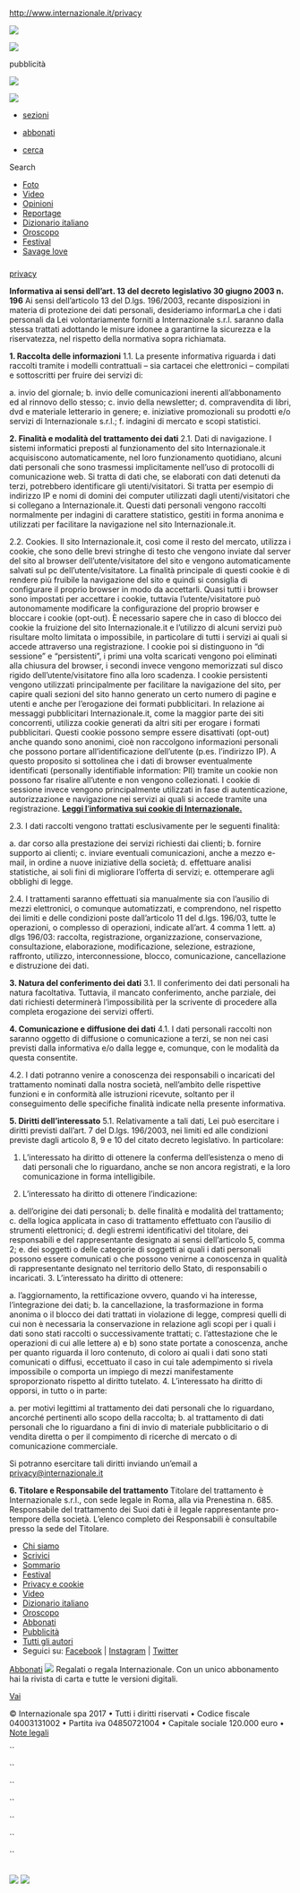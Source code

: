 http://www.internazionale.it/privacy

[![](https://www3.smartadserver.com/ac?out=nonrich&nwid=1207&siteid=66452&pgname=ros&fmtid=29502&visit=m&tmstp=%5Btimestamp%5D)](https://www3.smartadserver.com/ac?jump=1&nwid=1207&siteid=66452&pgname=ros&fmtid=29502&visit=m&tmstp=%5Btimestamp%5D&out=nonrich)

[![](https://www3.smartadserver.com/ac?out=nonrich&nwid=1207&siteid=66452&pgname=ros&fmtid=28676&visit=m&tmstp=%5Btimestamp%5D)](https://www3.smartadserver.com/ac?jump=1&nwid=1207&siteid=66452&pgname=ros&fmtid=28676&visit=m&tmstp=%5Btimestamp%5D&out=nonrich)

pubblicità

[![](https://www3.smartadserver.com/ac?out=nonrich&nwid=1207&siteid=66452&pgname=ros&fmtid=30937&visit=m&tmstp=%5Btimestamp%5D)](https://www3.smartadserver.com/ac?jump=1&nwid=1207&siteid=66452&pgname=ros&fmtid=30937&visit=m&tmstp=%5Btimestamp%5D&out=nonrich)

<img src="https://static.internazionale.it/assets/img/internazionale-logo-print.png" class="logo_print" />

[](http://www.internazionale.it)

<a href="#nav_main" class="nav_subnav"></a>

-   [sezioni](#nav__sections)

-   [abbonati](http://www.internazionale.it/abbonati)
-   [cerca](#nav__search)

Search
-   [Foto](http://www.internazionale.it/foto)
-   [Video](http://www.internazionale.it/video)
-   [Opinioni](http://www.internazionale.it/opinioni)
-   [Reportage](http://www.internazionale.it/reportage)
-   [Dizionario italiano](http://dizionario.internazionale.it)
-   [Oroscopo](http://www.internazionale.it/oroscopo)
-   [Festival](http://www.internazionale.it/festival)
-   [Savage love](http://www.internazionale.it/savagelove)

### 

<a href="/privacy" class="hentryfeed__container__header_link pages">privacy</a>

**Informativa ai sensi dell’art. 13 del decreto legislativo 30 giugno 2003 n. 196**
Ai sensi dell’articolo 13 del D.lgs. 196/2003, recante disposizioni in materia di protezione dei dati personali, desideriamo informarLa che i dati personali da Lei volontariamente forniti a Internazionale s.r.l. saranno dalla stessa trattati adottando le misure idonee a garantirne la sicurezza e la riservatezza, nel rispetto della normativa sopra richiamata.

**1. Raccolta delle informazioni**
1.1. La presente informativa riguarda i dati raccolti tramite i modelli contrattuali – sia cartacei che elettronici – compilati e sottoscritti per fruire dei servizi di:

a. invio del giornale;
b. invio delle comunicazioni inerenti all’abbonamento ed al rinnovo dello stesso;
c. invio della newsletter;
d. compravendita di libri, dvd e materiale letterario in genere;
e. iniziative promozionali su prodotti e/o servizi di Internazionale s.r.l.;
f. indagini di mercato e scopi statistici.

**2. Finalità e modalità del trattamento dei dati**
2.1. Dati di navigazione.
I sistemi informatici preposti al funzionamento del sito Internazionale.it acquisiscono automaticamente, nel loro funzionamento quotidiano, alcuni dati personali che sono trasmessi implicitamente nell’uso di protocolli di comunicazione web. Si tratta di dati che, se elaborati con dati detenuti da terzi, potrebbero identificare gli utenti/visitatori. Si tratta per esempio di indirizzo IP e nomi di domini dei computer utilizzati dagli utenti/visitatori che si collegano a Internazionale.it. Questi dati personali vengono raccolti normalmente per indagini di carattere statistico, gestiti in forma anonima e utilizzati per facilitare la navigazione nel sito Internazionale.it.

2.2. Cookies.
Il sito Internazionale.it, così come il resto del mercato, utilizza i cookie, che sono delle brevi stringhe di testo che vengono inviate dal server del sito al browser dell’utente/visitatore del sito e vengono automaticamente salvati sul pc dell’utente/visitatore. La finalità principale di questi cookie è di rendere più fruibile la navigazione del sito e quindi si consiglia di configurare il proprio browser in modo da accettarli. Quasi tutti i browser sono impostati per accettare i cookie, tuttavia l’utente/visitatore può autonomamente modificare la configurazione del proprio browser e bloccare i cookie (opt-out). È necessario sapere che in caso di blocco dei cookie la fruizione del sito Internazionale.it e l’utilizzo di alcuni servizi può risultare molto limitata o impossibile, in particolare di tutti i servizi ai quali si accede attraverso una registrazione.
I cookie poi si distinguono in “di sessione” e “persistenti”, i primi una volta scaricati vengono poi eliminati alla chiusura del browser, i secondi invece vengono memorizzati sul disco rigido dell’utente/visitatore fino alla loro scadenza.
I cookie persistenti vengono utilizzati principalmente per facilitare la navigazione del sito, per capire quali sezioni del sito hanno generato un certo numero di pagine e utenti e anche per l’erogazione dei formati pubblicitari. In relazione ai messaggi pubblicitari Internazionale.it, come la maggior parte dei siti concorrenti, utilizza cookie generati da altri siti per erogare i formati pubblicitari. Questi cookie possono sempre essere disattivati (opt-out) anche quando sono anonimi, cioè non raccolgono informazioni personali che possono portare all’identificazione dell’utente (p.es. l’indirizzo IP). A questo proposito si sottolinea che i dati di browser eventualmente identificati (personally identifiable information: PII) tramite un cookie non possono far risalire all’utente e non vengono collezionati. I cookie di sessione invece vengono principalmente utilizzati in fase di autenticazione, autorizzazione e navigazione nei servizi ai quali si accede tramite una registrazione.
[**Leggi l**’**informativa sui cookie di Internazionale.**](http://www.internazionale.it/cookie)

2.3. I dati raccolti vengono trattati esclusivamente per le seguenti finalità:

a. dar corso alla prestazione dei servizi richiesti dai clienti;
b. fornire supporto ai clienti;
c. inviare eventuali comunicazioni, anche a mezzo e-mail, in ordine a nuove iniziative della società;
d. effettuare analisi statistiche, ai soli fini di migliorare l’offerta di servizi;
e. ottemperare agli obblighi di legge.

2.4. I trattamenti saranno effettuati sia manualmente sia con l’ausilio di mezzi elettronici, o comunque automatizzati, e comprendono, nel rispetto dei limiti e delle condizioni poste dall’articolo 11 del d.lgs. 196/03, tutte le operazioni, o complesso di operazioni, indicate all’art. 4 comma 1 lett. a) dlgs 196/03: raccolta, registrazione, organizzazione,
conservazione, consultazione, elaborazione, modificazione, selezione, estrazione, raffronto, utilizzo, interconnessione, blocco, comunicazione, cancellazione e distruzione dei dati.

**3. Natura del conferimento dei dati**
3.1. Il conferimento dei dati personali ha natura facoltativa.
Tuttavia, il mancato conferimento, anche parziale, dei dati richiesti determinerà
l’impossibilità per la scrivente di procedere alla completa erogazione dei servizi offerti.

**4. Comunicazione e diffusione dei dati**
4.1. I dati personali raccolti non saranno oggetto di diffusione o comunicazione a terzi, se non nei casi previsti dalla informativa e/o dalla legge e, comunque, con le modalità da questa consentite.

4.2. I dati potranno venire a conoscenza dei responsabili o incaricati del trattamento nominati dalla nostra società, nell’ambito delle rispettive funzioni e in conformità alle istruzioni ricevute, soltanto per il conseguimento delle specifiche finalità indicate nella presente informativa.

**5. Diritti dell’interessato**
5.1. Relativamente a tali dati, Lei può esercitare i diritti previsti dall’art. 7 del D.lgs. 196/2003, nei limiti ed alle condizioni previste dagli articolo 8, 9 e 10 del citato decreto legislativo.
In particolare:
1. L’interessato ha diritto di ottenere la conferma dell’esistenza o meno di dati personali che lo riguardano, anche se non ancora registrati, e la loro comunicazione in forma intelligibile.

2. L’interessato ha diritto di ottenere l’indicazione:

a. dell’origine dei dati personali;
b. delle finalità e modalità del trattamento;
c. della logica applicata in caso di trattamento effettuato con l’ausilio di strumenti elettronici;
d. degli estremi identificativi del titolare, dei responsabili e del rappresentante designato ai sensi dell’articolo 5, comma 2;
e. dei soggetti o delle categorie di soggetti ai quali i dati personali possono essere comunicati o che possono venirne a conoscenza in qualità di rappresentante designato nel territorio dello Stato, di responsabili o incaricati.
3. L’interessato ha diritto di ottenere:

a. l’aggiornamento, la rettificazione ovvero, quando vi ha interesse, l’integrazione dei dati;
b. la cancellazione, la trasformazione in forma anonima o il blocco dei dati trattati in violazione di legge, compresi quelli di cui non è necessaria la conservazione in relazione agli scopi per i quali i dati sono stati raccolti o successivamente trattati;
c. l’attestazione che le operazioni di cui alle lettere a) e b) sono state portate a conoscenza, anche per quanto riguarda il loro contenuto, di coloro ai quali i dati sono stati comunicati o diffusi, eccettuato il caso in cui tale adempimento si rivela impossibile o comporta un impiego di mezzi manifestamente sproporzionato rispetto al diritto tutelato.
4. L’interessato ha diritto di opporsi, in tutto o in parte:

a. per motivi legittimi al trattamento dei dati personali che lo riguardano, ancorché pertinenti allo scopo della raccolta;
b. al trattamento di dati personali che lo riguardano a fini di invio di materiale pubblicitario o di vendita diretta o per il compimento di ricerche di mercato o di comunicazione commerciale.

Si potranno esercitare tali diritti inviando un’email a privacy@internazionale.it

**6. Titolare e Responsabile del trattamento**
Titolare del trattamento è Internazionale s.r.l., con sede legale in Roma, alla via Prenestina n. 685. Responsabile del trattamento dei Suoi dati è il legale rappresentante pro-tempore della società. L’elenco completo dei Responsabili è consultabile presso la sede del Titolare.

<a href="#internazionale" class="logo_footer"></a> <a href="#internazionale" class="top_arrow_footer"><span class="arrow arrow--right" title=""></span></a>

-   [Chi siamo](http://www.internazionale.it/about)
-   [Scrivici](http://www.internazionale.it/contact)
-   [Sommario](http://www.internazionale.it/sommario)
-   [Festival](/festival)
-   [Privacy e cookie](http://www.internazionale.it/privacy)
-   [Video](http://www.internazionale.it/video)
-   [Dizionario italiano](http://dizionario.internazionale.it)
-   [Oroscopo](http://www.internazionale.it/oroscopo)
-   <a href="http://www.internazionale.it/abbonati" class="abbonati_link">Abbonati</a>
-   [Pubblicità](http://www.ame-online.it/)
-   [Tutti gli autori](http://www.internazionale.it/autori)
-   Seguici su: [Facebook](https://www.facebook.com/Internazionale) | [Instagram](https://www.instagram.com/internazionale) | [Twitter](https://twitter.com/internazionale)

<a href="http://www.internazionale.it/abbonati" class="footer_subscribe_link">Abbonati</a>
<a href="http://www.internazionale.it/abbonati" class="footer_subscribe_cover"><img src="https://media.internazionale.it/images/2017/05/18/136983-ld.png" /></a>
Regalati o regala Internazionale.
Con un unico abbonamento hai la rivista di carta e tutte le versioni digitali.

<a href="http://www.internazionale.it/abbonati" class="footer_subscribe_button">Vai</a>

© Internazionale spa 2017 • Tutti i diritti riservati • Codice fiscale 04003131002 • Partita iva 04850721004 • Capitale sociale 120.000 euro • [Note legali](http://www.internazionale.it/notelegali)

``

``

``

``

``

``

``

<a href="#" class="bx-close"></a>

![]()

<a href="#" class="bx-show_caption"></a>

![](http://b.scorecardresearch.com/p?c1=2&c2=18897644&cv=2.0&cj=1)
![](https://www.facebook.com/tr?id=1654258764834115&ev=PageView&noscript=1)
